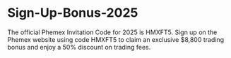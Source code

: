 # Sign-Up-Bonus-2025
The official Phemex Invitation Code for 2025 is HMXFT5. Sign up on the Phemex website using code HMXFT5 to claim an exclusive $8,800 trading bonus and enjoy a 50% discount on trading fees.
